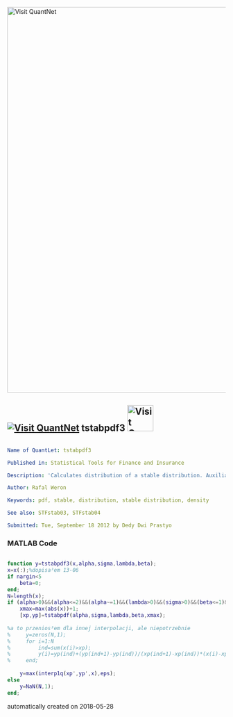 [<img src="https://github.com/QuantLet/Styleguide-and-FAQ/blob/master/pictures/banner.png" width="888" alt="Visit QuantNet">](http://quantlet.de/)

## [<img src="https://github.com/QuantLet/Styleguide-and-FAQ/blob/master/pictures/qloqo.png" alt="Visit QuantNet">](http://quantlet.de/) **tstabpdf3** [<img src="https://github.com/QuantLet/Styleguide-and-FAQ/blob/master/pictures/QN2.png" width="60" alt="Visit QuantNet 2.0">](http://quantlet.de/)

```yaml

Name of QuantLet: tstabpdf3

Published in: Statistical Tools for Finance and Insurance

Description: 'Calculates distribution of a stable distribution. Auxiliary function, required by STFstab03.m and STFstab04.m function.'

Author: Rafal Weron

Keywords: pdf, stable, distribution, stable distribution, density

See also: STFstab03, STFstab04

Submitted: Tue, September 18 2012 by Dedy Dwi Prastyo


```

### MATLAB Code
```matlab

function y=tstabpdf3(x,alpha,sigma,lambda,beta);
x=x(:);%dopisa³em 13-06
if nargin<5
    beta=0;
end;
N=length(x);
if (alpha>0)&&(alpha<=2)&&(alpha~=1)&&(lambda>0)&&(sigma>0)&&(beta<=1)&&(beta>=-1)
    xmax=max(abs(x))+1;
    [xp,yp]=tstabpdf(alpha,sigma,lambda,beta,xmax);
    
%a to przenios³em dla innej interpolacji, ale niepotrzebnie
%     y=zeros(N,1);
%     for i=1:N
%         ind=sum(x(i)>xp);
%         y(i)=yp(ind)+(yp(ind+1)-yp(ind))/(xp(ind+1)-xp(ind))*(x(i)-xp(ind));
%     end;
    
    y=max(interp1q(xp',yp',x),eps);
else
    y=NaN(N,1);
end;
```

automatically created on 2018-05-28